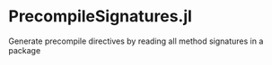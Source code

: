 # PrecompileSignatures.jl
Generate precompile directives by reading all method signatures in a package
